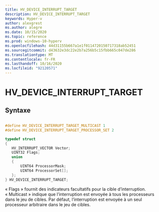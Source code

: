 ```yaml
---
title: HV_DEVICE_INTERRUPT_TARGET
description: HV_DEVICE_INTERRUPT_TARGET
keywords: Hyper-v
author: alexgrest
ms.author: alegre
ms.date: 10/15/2020
ms.topic: reference
ms.prod: windows-10-hyperv
ms.openlocfilehash: 44d31155b667a1e1f0114720150717318ab52451
ms.sourcegitcommit: d43632e3dc22e2b7a256b5c15fbb665c047de286
ms.translationtype: MT
ms.contentlocale: fr-FR
ms.lasthandoff: 10/16/2020
ms.locfileid: "92120571"
---
```

# <a name="hv_device_interrupt_target"></a>HV_DEVICE_INTERRUPT_TARGET

## <a name="syntax"></a>Syntaxe

 ```c

#define HV_DEVICE_INTERRUPT_TARGET_MULTICAST 1
#define HV_DEVICE_INTERRUPT_TARGET_PROCESSOR_SET 2

typedef struct
{
    HV_INTERRUPT_VECTOR Vector;
    UINT32 Flags;
    union
    {
        UINT64 ProcessorMask;
        UINT64 ProcessorSet[];
    };
} HV_DEVICE_INTERRUPT_TARGET;
 ```

« Flags » fournit des indicateurs facultatifs pour la cible d’interruption. « Multicast » indique que l’interruption est envoyée à tous les processeurs dans le jeu de cibles. Par défaut, l’interruption est envoyée à un seul processeur arbitraire dans le jeu de cibles.
